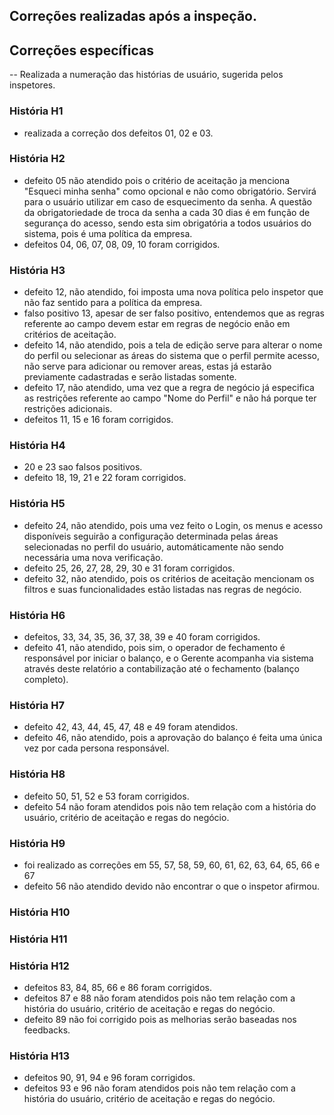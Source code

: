 ## Correções realizadas após a inspeção.

## Correções específicas
  -- Realizada a numeração das histórias de usuário, sugerida pelos inspetores.
  
### História H1
  - realizada a correção dos defeitos 01, 02 e 03.

### História H2
  - defeito 05 não atendido pois o critério de aceitação ja menciona "Esqueci minha senha" como opcional e não como obrigatório. Servirá para o usuário utilizar em caso de esquecimento da senha. A questão da obrigatoriedade de troca da senha a cada 30 dias é em função de segurança do acesso, sendo esta sim obrigatória a todos usuários do sistema, pois é uma política da empresa.
  - defeitos 04, 06, 07, 08, 09, 10 foram corrigidos.

### História H3
  - defeito 12, não atendido, foi imposta uma nova política pelo inspetor que não faz sentido para a política da empresa.
  - falso positivo 13, apesar de ser falso positivo, entendemos que as regras referente ao campo devem estar em regras de negócio enão em critérios de aceitação.
  - defeito 14, não atendido, pois a tela de edição serve para alterar o nome do perfil ou selecionar as áreas do sistema que o perfil permite acesso, não serve para adicionar ou remover areas, estas já estarão previamente cadastradas e serão listadas somente.
  - defeito 17, não atendido, uma vez que a regra de negócio já especifica as restrições referente ao campo "Nome do Perfil" e não há porque ter restrições adicionais.
  - defeitos 11, 15 e 16 foram corrigidos.

### História H4
  - 20 e 23 sao falsos positivos.
  - defeito 18, 19, 21 e 22 foram corrigidos.

### História H5
  - defeito 24, não atendido, pois uma vez feito o Login, os menus e acesso disponíveis seguirão a configuração determinada pelas áreas selecionadas no perfil do usuário, automáticamente não sendo necessária uma nova verificação.
  - defeito 25, 26, 27, 28, 29, 30 e 31 foram corrigidos.
  - defeito 32, não atendido, pois os critérios de aceitação mencionam os filtros e suas funcionalidades estão listadas nas regras de negócio.

### História H6
  - defeitos, 33, 34, 35, 36, 37, 38, 39 e 40 foram corrigidos.
  - defeito 41, não atendido, pois sim, o operador de fechamento é responsável por iniciar o balanço, e o Gerente acompanha via sistema através deste relatório a contabilização até o fechamento (balanço completo).

### História H7
  - defeito 42, 43, 44, 45, 47, 48 e 49 foram atendidos.
  - defeito 46, não atendido, pois a aprovação do balanço é feita uma única vez por cada persona responsável.

### História H8
- defeito 50, 51, 52 e 53 foram corrigidos.
- defeito 54 não foram atendidos pois não tem relação com a história do usuário, critério de aceitação e regas do negócio.

### História H9
- foi realizado as correções em 55, 57, 58, 59, 60, 61, 62, 63, 64, 65, 66 e 67
- defeito 56 não atendido devido não encontrar o que o inspetor afirmou.

### História H10

### História H11

 ### História H12
 - defeitos 83, 84, 85, 66 e 86 foram corrigidos.
 - defeitos 87 e 88  não foram atendidos pois não tem relação com a história do usuário, critério de aceitação e regas do negócio.
 - defeito 89 não foi corrigido pois as melhorias serão baseadas nos feedbacks.

### História H13
- defeitos 90, 91, 94 e 96 foram corrigidos.
- defeitos 93 e 96 não foram atendidos pois não tem relação com a história do usuário, critério de aceitação e regas do negócio.
